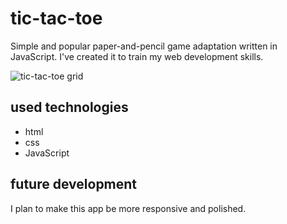 # tic-tac-toe
Simple and popular paper-and-pencil game adaptation written in JavaScript. I've created it to train my web development skills.   

![tic-tac-toe grid](https://github.com/bankubanku/tic-tac-toe/assets/79413031/571ba5d2-c6f0-4d36-a455-d6ad94e7f2dd)

## used technologies
- html
- css
- JavaScript

## future development 
I plan to make this app be more responsive and polished. 



